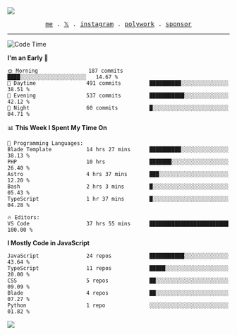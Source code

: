 <img style="bottom: 800px;" src="https://imgur.com/rilHVxA.png"/>
<p align="center">
  <samp>
    <a href="https://fayln.com">me</a> .
    <!-- <a href="https://fayln.com/projects">projects</a> . -->
    <a href="https://go.fayln.com/twitter">𝕏</a> .
    <a href="https://go.fayln.com/instagram">instagram</a> .
    <a href="https://go.fayln.com/polywork">polywork</a> .
    <a href="https://github.com/sponsors/faridhnzz">sponsor</a>
  </samp>
</p>

---
<!--START_SECTION:waka-->
![Code Time](http://img.shields.io/badge/Code%20Time-2%2C228%20hrs%2018%20mins-blue)

**I'm an Early 🐤** 

```text
🌞 Morning                187 commits         ████░░░░░░░░░░░░░░░░░░░░░   14.67 % 
🌆 Daytime                491 commits         ██████████░░░░░░░░░░░░░░░   38.51 % 
🌃 Evening                537 commits         ███████████░░░░░░░░░░░░░░   42.12 % 
🌙 Night                  60 commits          █░░░░░░░░░░░░░░░░░░░░░░░░   04.71 % 
```


📊 **This Week I Spent My Time On** 

```text
💬 Programming Languages: 
Blade Template           14 hrs 27 mins      ██████████░░░░░░░░░░░░░░░   38.13 % 
PHP                      10 hrs              ███████░░░░░░░░░░░░░░░░░░   26.40 % 
Astro                    4 hrs 37 mins       ███░░░░░░░░░░░░░░░░░░░░░░   12.20 % 
Bash                     2 hrs 3 mins        █░░░░░░░░░░░░░░░░░░░░░░░░   05.43 % 
TypeScript               1 hr 37 mins        █░░░░░░░░░░░░░░░░░░░░░░░░   04.28 % 

🔥 Editors: 
VS Code                  37 hrs 55 mins      █████████████████████████   100.00 % 
```

**I Mostly Code in JavaScript** 

```text
JavaScript               24 repos            ███████████░░░░░░░░░░░░░░   43.64 % 
TypeScript               11 repos            █████░░░░░░░░░░░░░░░░░░░░   20.00 % 
CSS                      5 repos             ██░░░░░░░░░░░░░░░░░░░░░░░   09.09 % 
Blade                    4 repos             ██░░░░░░░░░░░░░░░░░░░░░░░   07.27 % 
Python                   1 repo              ░░░░░░░░░░░░░░░░░░░░░░░░░   01.82 % 
```




<!--END_SECTION:waka-->

![](https://hit.yhype.me/github/profile?user_id=29797712)
